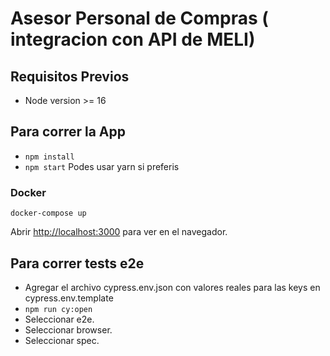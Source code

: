 # Asesor Personal de Compras ( integracion con API de MELI)

## Requisitos Previos
- Node version >= 16

## Para correr la App
- `npm install`
- `npm start`
Podes usar yarn si preferis

### Docker
`docker-compose up`

Abrir [http://localhost:3000](http://localhost:3000) para ver en el navegador.

## Para correr tests e2e
- Agregar el archivo cypress.env.json con valores reales para las keys en cypress.env.template
- `npm run cy:open`
- Seleccionar e2e.
- Seleccionar browser.
- Seleccionar spec.

